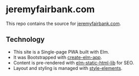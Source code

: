 # jeremyfairbank.com

This repo contains the source for [jeremyfairbank.com](https://jeremyfairbank.com).

## Technology

* This site is a Single-page  PWA built with Elm.
* It was Bootstrapped with [create-elm-app](https://github.com/halfzebra/create-elm-app).
* Content is pre-rendered with [elm-static-html-lib](https://github.com/eeue56/elm-static-html-lib) for SEO.
* Layout and styling is managed with [style-elements](https://github.com/mdgriffith/style-elements).
